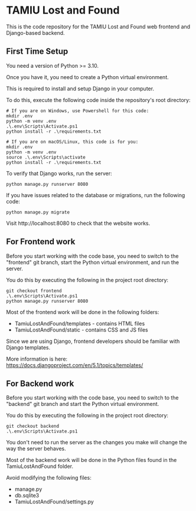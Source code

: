 # TAMIU Lost and Found 

This is the code repository for the TAMIU Lost and Found web frontend
and Django-based backend.

## First Time Setup

You need a version of Python >= 3.10.

Once you have it, you need to create a Python virtual environment.

This is required to install and setup Django in your computer.

To do this, execute the following code inside the repository's root
directory:

```
# If you are on Windows, use Powershell for this code:
mkdir .env
python -m venv .env
.\.env\Scripts\Activate.ps1
python install -r .\requirements.txt

```

```
# If you are on macOS/Linux, this code is for you:
mkdir .env
python -m venv .env
source .\.env\Scripts\activate
python install -r .\requirements.txt
```

To verify that Django works, run the server:

```
python manage.py runserver 8080
```

If you have issues related to the database or migrations, run the
following code:

```
python manage.py migrate
```

Visit http://localhost:8080 to check that the website works.

## For Frontend work

Before you start working with the code base, you need to switch to the
"frontend" git branch, start the Python virtual environment, and run
the server.

You do this by executing the following in the project root directory:

```
git checkout frontend
.\.env\Scripts\Activate.ps1
python manage.py runserver 8080
```

Most of the frontend work will be done in the following folders:
- TamiuLostAndFound/templates - contains HTML files
- TamiuLostAndFound/static - contains CSS and JS files

Since we are using Django, frontend developers should be familiar with
Django templates.

More information is here:
https://docs.djangoproject.com/en/5.1/topics/templates/

## For Backend work

Before you start working with the code base, you need to switch to the
"backend" git branch and start the Python virtual environment.

You do this by executing the following in the project root directory:

```
git checkout backend
.\.env\Scripts\Activate.ps1
```

You don't need to run the server as the changes you make will change
the way the server behaves.

Most of the backend work will be done in the Python files found in the
TamiuLostAndFound folder.

Avoid modifying the following files:
- manage.py
- db.sqlite3
- TamiuLostAndFound/settings.py
